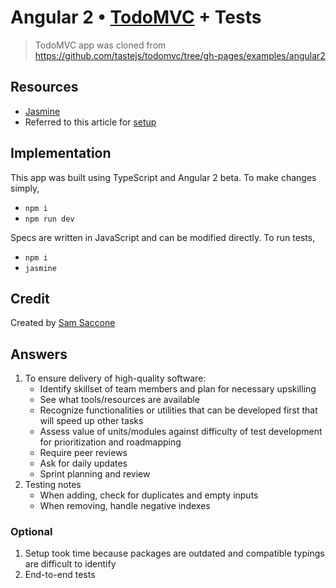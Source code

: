 # Angular 2 • [TodoMVC](http://todomvc.com) + Tests

> TodoMVC app was cloned from https://github.com/tastejs/todomvc/tree/gh-pages/examples/angular2

## Resources

- [Jasmine](https://angular.io/docs/ts/latest/)
- Referred to this article for [setup](https://medium.com/@menezes.carlos/angular-2-setting-up-your-working-environment-52b985d1d341)

## Implementation

This app was built using TypeScript and Angular 2 beta. To make changes simply,

* `npm i`
* `npm run dev`

Specs are written in JavaScript and can be modified directly. To run tests,

* `npm i`
* `jasmine`

## Credit

Created by [Sam Saccone](http://github.com/samccone)

## Answers

1. To ensure delivery of high-quality software:
   * Identify skillset of team members and plan for necessary upskilling
   * See what tools/resources are available
   * Recognize functionalities or utilities that can be developed first that will speed up other tasks
   * Assess value of units/modules against difficulty of test development for prioritization and roadmapping
   * Require peer reviews
   * Ask for daily updates
   * Sprint planning and review
2. Testing notes
   * When adding, check for duplicates and empty inputs
   * When removing, handle negative indexes
   
### Optional

1. Setup took time because packages are outdated and compatible typings are difficult to identify
2. End-to-end tests